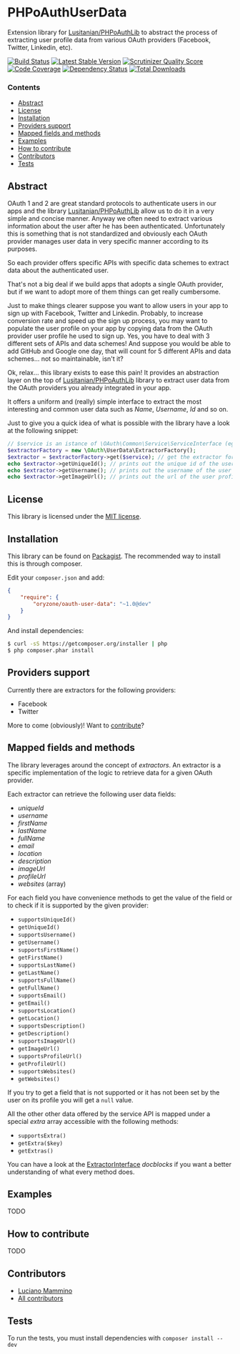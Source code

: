 PHPoAuthUserData
================

Extension library for [Lusitanian/PHPoAuthLib](https://github.com/Lusitanian/PHPoAuthLib) to abstract the process of
extracting user profile data from various OAuth providers (Facebook, Twitter, Linkedin, etc).

[![Build Status](https://travis-ci.org/Oryzone/PHPoAuthUserData.png?branch=master)](https://travis-ci.org/Oryzone/PHPoAuthUserData)
[![Latest Stable Version](https://poser.pugx.org/oryzone/oauth-user-data/v/stable.png)](https://packagist.org/packages/oryzone/oauth-user-data)
[![Scrutinizer Quality Score](https://scrutinizer-ci.com/g/Oryzone/PHPoAuthUserData/badges/quality-score.png?s=3f68374324b1617285059a6c6853c8032ceb76ae)](https://scrutinizer-ci.com/g/Oryzone/PHPoAuthUserData/)
[![Code Coverage](https://scrutinizer-ci.com/g/Oryzone/PHPoAuthUserData/badges/coverage.png?s=bc2805020a5ddbadda5f5114d0b7592745a79f5a)](https://scrutinizer-ci.com/g/Oryzone/PHPoAuthUserData/)
[![Dependency Status](https://www.versioneye.com/user/projects/52f51399ec1375dc7b00015e/badge.png)](https://www.versioneye.com/user/projects/52f51399ec1375dc7b00015e)
[![Total Downloads](https://poser.pugx.org/oryzone/oauth-user-data/downloads.png)](https://packagist.org/packages/oryzone/oauth-user-data)

### Contents

- [Abstract](#abstract)
- [License](#license)
- [Installation](#installation)
- [Providers support](#providers-support)
- [Mapped fields and methods](#mapped-fields-and-methods)
- [Examples](#examples)
- [How to contribute](#how-to-contribute)
- [Contributors](#contributos)
- [Tests](#tests)

## Abstract

OAuth 1 and 2 are great standard protocols to authenticate users in our apps and the library [Lusitanian/PHPoAuthLib](https://github.com/Lusitanian/PHPoAuthLib)
allow us to do it in a very simple and concise manner. Anyway we often need to extract various information about the
user after he has been authenticated. Unfortunately this is something that is not standardized and obviously each OAuth
provider manages user data in very specific manner according to its purposes.

So each provider offers specific APIs with specific data schemes to extract data about the authenticated
user.

That's not a big deal if we build apps that adopts a single OAuth provider, but if we want to adopt more of them things
can get really cumbersome.

Just to make things clearer suppose you want to allow users in your app to sign up with Facebook, Twitter and Linkedin.
Probably, to increase conversion rate and speed up the sign up process, you may want to populate the user profile on your
app by copying data from the OAuth provider user profile he used to sign up. Yes, you have to deal with 3 different sets of
APIs and data schemes! And suppose you would be able to add GitHub and Google one day, that will count for 5
different APIs and data schemes... not so maintainable, isn't it?

Ok, relax... this library exists to ease this pain! It provides an abstraction layer on the top of [Lusitanian/PHPoAuthLib](https://github.com/Lusitanian/PHPoAuthLib)
library to extract user data from the OAuth providers you already integrated in your app.

It offers a uniform and (really) simple interface to extract the most interesting and common user data such as *Name*,
*Username*, *Id* and so on.

Just to give you a quick idea of what is possible with the library have a look at the following snippet:

``` php
// $service is an istance of \OAuth\Common\Service\ServiceInterface (eg. the "Facebook" service) with a valid access token
$extractorFactory = new \OAuth\UserData\ExtractorFactory();
$extractor = $extractorFactory->get($service); // get the extractor for the given service
echo $extractor->getUniqueId(); // prints out the unique id of the user
echo $extractor->getUsername(); // prints out the username of the user
echo $extractor->getImageUrl(); // prints out the url of the user profile image
```

## License

This library is licensed under the [MIT license](LICENSE).

## Installation

This library can be found on [Packagist](https://packagist.org/packages/oryzone/oauth-user-data).
The recommended way to install this is through composer.

Edit your `composer.json` and add:

``` json
{
    "require": {
        "oryzone/oauth-user-data": "~1.0@dev"
    }
}
```

And install dependencies:

``` bash
$ curl -sS https://getcomposer.org/installer | php
$ php composer.phar install
```

## Providers support

Currently there are extractors for the following providers:

- Facebook
- Twitter

More to come (obviously)! Want to [contribute](#how-to-contribute)?

## Mapped fields and methods

The library leverages around the concept of *extractors*. An extractor is a specific implementation of the logic to
retrieve data for a given OAuth provider.

Each extractor can retrieve the following user data fields:

- *uniqueId*
- *username*
- *firstName*
- *lastName*
- *fullName*
- *email*
- *location*
- *description*
- *imageUrl*
- *profileUrl*
- *websites* (array)

For each field you have convenience methods to get the value of the field or to check if it is supported by the given
provider:

- `supportsUniqueId()`
- `getUniqueId()`
- `supportsUsername()`
- `getUsername()`
- `supportsFirstName()`
- `getFirstName()`
- `supportsLastName()`
- `getLastName()`
- `supportsFullName()`
- `getFullName()`
- `supportsEmail()`
- `getEmail()`
- `supportsLocation()`
- `getLocation()`
- `supportsDescription()`
- `getDescription()`
- `supportsImageUrl()`
- `getImageUrl()`
- `supportsProfileUrl()`
- `getProfileUrl()`
- `supportsWebsites()`
- `getWebsites()`

If you try to get a field that is not supported or it has not been set by the user on its profile you will get a `null`
value.

All the other other data offered by the service API is mapped under a special *extra* array accessible with the following
methods:

- `supportsExtra()`
- `getExtra($key)`
- `getExtras()`

You can have a look at the [ExtractorInterface](src/OAuth/UserData/Extractor/ExtractorInterface.php) *docblocks* if you want
a better understanding of what every method does.

## Examples

TODO

## How to contribute

TODO

## Contributors

- [Luciano Mammino](https://github.com/lmammino)
- [All contributors](https://github.com/Oryzone/PHPoAuthUserData/graphs/contributors)

## Tests

To run the tests, you must install dependencies with `composer install --dev`